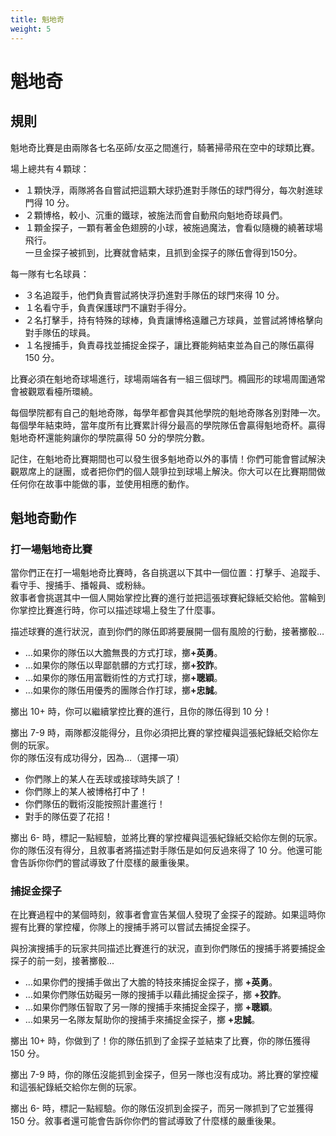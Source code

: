 ```yaml
---
title: 魁地奇
weight: 5
---
```


# 魁地奇

## 規則
魁地奇比賽是由兩隊各七名巫師/女巫之間進行，騎著掃帚飛在空中的球類比賽。 

場上總共有４顆球： 
* １顆快浮，兩隊將各自嘗試把這顆大球扔進對手隊伍的球門得分，每次射進球門得 10 分。
* ２顆博格，較小、沉重的鐵球，被施法而會自動飛向魁地奇球員們。 
* １顆金探子，一顆有著金色翅膀的小球，被施過魔法，會看似隨機的繞著球場飛行。<br/>
一旦金探子被抓到，比賽就會結束，且抓到金探子的隊伍會得到150分。


每一隊有七名球員： 
* ３名追蹤手，他們負責嘗試將快浮扔進對手隊伍的球門來得 10 分。 
* １名看守手，負責保護球門不讓對手得分。 
* ２名打擊手，持有特殊的球棒，負責讓博格遠離己方球員，並嘗試將博格擊向對手隊伍的球員。 
* １名搜捕手，負責尋找並捕捉金探子，讓比賽能夠結束並為自己的隊伍贏得 150 分。 

比賽必須在魁地奇球場進行，球場兩端各有一組三個球門。橢圓形的球場周圍通常會被觀眾看檯所環繞。


每個學院都有自己的魁地奇隊，每學年都會與其他學院的魁地奇隊各別對陣一次。每個學年結束時，當年度所有比賽累計得分最高的學院隊伍會贏得魁地奇杯。贏得魁地奇杯還能夠讓你的學院贏得 50 分的學院分數。 


記住，在魁地奇比賽期間也可以發生很多魁地奇以外的事情！你們可能會嘗試解決觀眾席上的謎團，或者把你們的個人競爭拉到球場上解決。你大可以在比賽期間做任何你在故事中能做的事，並使用相應的動作。


## 魁地奇動作

<div class='Move'>

### 打一場魁地奇比賽

當你們正在打一場魁地奇比賽時，各自挑選以下其中一個位置：打擊手、追蹤手、看守手、搜捕手、播報員、或粉絲。<br/>
敘事者會挑選其中一個人開始掌控比賽的進行並把這張球賽紀錄紙交給他。當輪到你掌控比賽進行時，你可以描述球場上發生了什麼事。

描述球賽的進行狀況，直到你們的隊伍即將要展開一個有風險的行動，接著擲骰…
* …如果你的隊伍以大膽無畏的方式打球，擲<b>+英勇</b>。
* …如果你的隊伍以卑鄙骯髒的方式打球，擲<b>+狡詐</b>。 
* …如果你的隊伍用富戰術性的方式打球，擲<b>+聰穎</b>。 
* …如果你的隊伍用優秀的團隊合作打球，擲<b>+忠誠</b>。 

<tag>擲出 10+ 時</tag>，你可以繼續掌控比賽的進行，且你的隊伍得到 10 分！

<tag>擲出 7-9 時</tag>，兩隊都沒能得分，且你必須把比賽的掌控權與這張紀錄紙交給你左側的玩家。<br/>
你的隊伍沒有成功得分，因為…（選擇一項） 
* 你們隊上的某人在丟球或接球時失誤了！ 
* 你們隊上的某人被博格打中了！
* 你們隊伍的戰術沒能按照計畫進行！ 
* 對手的隊伍耍了花招！ 

<tag>擲出 6- 時</tag>，標記一點經驗，並將比賽的掌控權與這張紀錄紙交給你左側的玩家。<br/>
你的隊伍沒有得分，且敘事者將描述對手隊伍是如何反過來得了 10 分。他還可能會告訴你你們的嘗試導致了什麼樣的嚴重後果。

</div>

<div class='Move'>

### 捕捉金探子

在比賽過程中的某個時刻，敘事者會宣告某個人發現了金探子的蹤跡。如果這時你握有比賽的掌控權，你隊上的搜捕手將可以嘗試去捕捉金探子。

與扮演搜捕手的玩家共同描述比賽進行的狀況，直到你們隊伍的搜捕手將要捕捉金探子的前一刻，接著擲骰... 
* …如果你們的搜捕手做出了大膽的特技來捕捉金探子，擲 <b>+英勇</b>。
* …如果你們隊伍妨礙另一隊的搜捕手以藉此捕捉金探子，擲 <b>+狡詐</b>。 
* …如果你們隊伍智取了另一隊的搜捕手來捕捉金探子，擲 <b>+聰穎</b>。
* …如果另一名隊友幫助你的搜捕手來捕捉金探子，擲 <b>+忠誠</b>。

<tag>擲出 10+ 時</tag>，你做到了！你的隊伍抓到了金探子並結束了比賽，你的隊伍獲得 150 分。

<tag>擲出 7-9 時</tag>，你的隊伍沒能抓到金探子，但另一隊也沒有成功。將比賽的掌控權和這張紀錄紙交給你左側的玩家。 

<tag>擲出 6- 時</tag>，標記一點經驗。你的隊伍沒抓到金探子，而另一隊抓到了它並獲得 150 分。敘事者還可能會告訴你你們的嘗試導致了什麼樣的嚴重後果。

</div>
